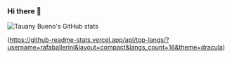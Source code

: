 ### Hi there 👋

![Tauany Bueno's GitHub stats](https://github-readme-stats.vercel.app/api?username=tauanybueno&theme=dracula&show_icons=true)

(https://github-readme-stats.vercel.app/api/top-langs/?username=rafaballerini&layout=compact&langs_count=16&theme=dracula)




<!--
**tauanybueno/tauanybueno** is a ✨ _special_ ✨ repository because its `README.md` (this file) appears on your GitHub profile.

Here are some ideas to get you started:

- 🔭 I’m currently working on ...
- 🌱 I’m currently learning ...
- 👯 I’m looking to collaborate on ...
- 🤔 I’m looking for help with ...
- 💬 Ask me about ...
- 📫 How to reach me: ...
- 😄 Pronouns: ...
- ⚡ Fun fact: ...
-->

